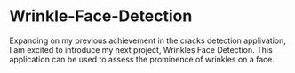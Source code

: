 # Wrinkle-Face-Detection
Expanding on my previous achievement in the cracks detection applivation, I am excited to introduce my next project, Wrinkles Face Detection. This application can be used to assess the prominence of wrinkles on a face.
